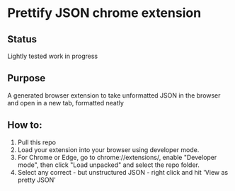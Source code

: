 # Prettify JSON chrome extension

## Status
Lightly tested work in progress

## Purpose
A generated browser extension to take unformatted JSON in the browser and open in a new tab, formatted neatly

## How to:
1. Pull this repo
2. Load your extension into your browser using developer mode.
3. For Chrome or Edge, go to chrome://extensions/, enable "Developer mode", then click "Load unpacked" and select the repo folder.
4. Select any correct - but unstructured JSON - right click and hit 'View as pretty JSON'